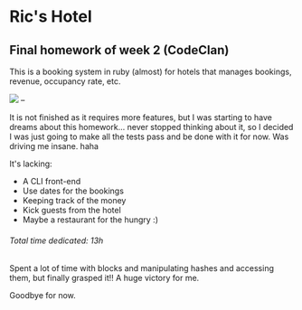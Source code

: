 # Ric's Hotel
## Final homework of week 2 (CodeClan)

This is a booking system in ruby (almost) for hotels that manages bookings, revenue, occupancy rate, etc.

![](../ass/trello.gif?raw=true) – 

It is not finished as it requires more features, but I was starting to have dreams about this homework... never stopped thinking about it, so I decided I was just going to make all the tests pass and be done with it for now. Was driving me insane. haha


It's lacking:
* A CLI front-end
* Use dates for the bookings
* Keeping track of the money
* Kick guests from the hotel
* Maybe a restaurant for the hungry :)

###### Total time dedicated: 13h

Spent a lot of time with blocks and manipulating hashes and accessing them, but finally grasped it!! A huge victory for me.

Goodbye for now.
